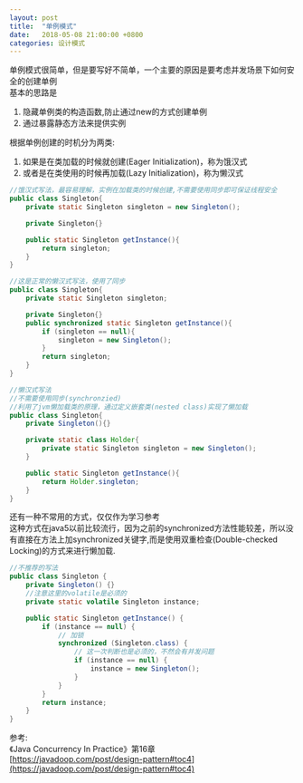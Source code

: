 ```yaml
---
layout: post
title:  "单例模式"
date:   2018-05-08 21:00:00 +0800
categories: 设计模式
---
```


单例模式很简单，但是要写好不简单，一个主要的原因是要考虑并发场景下如何安全的创建单例  
基本的思路是
1. 隐藏单例类的构造函数,防止通过new的方式创建单例
2. 通过暴露静态方法来提供实例


根据单例创建的时机分为两类:  
1. 如果是在类加载的时候就创建(Eager Initialization)，称为饿汉式  
2. 或者是在类使用的时候再加载(Lazy Initialization)，称为懒汉式


```java
//饿汉式写法，最容易理解，实例在加载类的时候创建,不需要使用同步即可保证线程安全
public class Singleton{
    private static Singleton singleton = new Singleton();

    private Singleton{}

    public static Singleton getInstance(){
        return singleton;
    }
}
```

```java
//这是正常的懒汉式写法，使用了同步
public class Singleton{
    private static Singleton singleton;

    private Singleton{}
    public synchronized static Singleton getInstance(){
        if (singleton == null){
            singleton = new Singleton();
        }
        return singleton;
    }
}
```

```java
//懒汉式写法
//不需要使用同步(synchronzied)
//利用了jvm懒加载类的原理，通过定义嵌套类(nested class)实现了懒加载
public class Singleton{
    private Singleton(){}

    private static class Holder{
        private static Singleton singleton = new Singleton();
    }

    public static Singleton getInstance(){
        return Holder.singleton;
    }
}
```

还有一种不常用的方式，仅仅作为学习参考  
这种方式在java5以前比较流行，因为之前的synchronized方法性能较差，所以没有直接在方法上加synchronized关键字,而是使用双重检查(Double-checked Locking)的方式来进行懒加载.  
```java
//不推荐的写法
public class Singleton {
    private Singleton() {}
    //注意这里的volatile是必须的
    private static volatile Singleton instance;

    public static Singleton getInstance() {
        if (instance == null) {
            // 加锁
            synchronized (Singleton.class) {
                // 这一次判断也是必须的，不然会有并发问题
                if (instance == null) {
                    instance = new Singleton();
                }
            }
        }
        return instance;
    }
}
```

参考:  
《Java Concurrency In Practice》第16章  
[https://javadoop.com/post/design-pattern#toc4](https://javadoop.com/post/design-pattern#toc4)